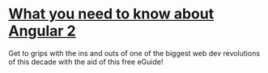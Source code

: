 # [What you need to know about Angular 2][tutorial]

Get to grips with the ins and outs of one of the biggest web dev revolutions of this decade with the aid of this free eGuide!

[tutorial]: https://subscription.packtpub.com/book/packt/9781786460431

